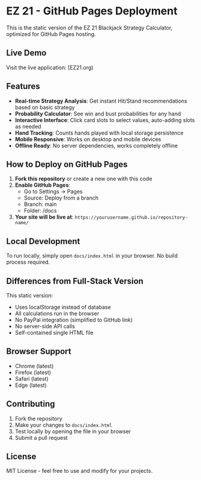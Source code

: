 # EZ 21 - GitHub Pages Deployment

This is the static version of the EZ 21 Blackjack Strategy Calculator, optimized for GitHub Pages hosting.

## Live Demo

Visit the live application: [EZ21.org)

## Features

- **Real-time Strategy Analysis**: Get instant Hit/Stand recommendations based on basic strategy
- **Probability Calculator**: See win and bust probabilities for any hand
- **Interactive Interface**: Click card slots to select values, auto-adding slots as needed
- **Hand Tracking**: Counts hands played with local storage persistence
- **Mobile Responsive**: Works on desktop and mobile devices
- **Offline Ready**: No server dependencies, works completely offline

## How to Deploy on GitHub Pages

1. **Fork this repository** or create a new one with this code
2. **Enable GitHub Pages**:
   - Go to Settings → Pages
   - Source: Deploy from a branch
   - Branch: main
   - Folder: /docs
3. **Your site will be live at**: `https://yourusername.github.io/repository-name/`

## Local Development

To run locally, simply open `docs/index.html` in your browser. No build process required.

## Differences from Full-Stack Version

This static version:
- Uses localStorage instead of database
- All calculations run in the browser
- No PayPal integration (simplified to GitHub link)
- No server-side API calls
- Self-contained single HTML file

## Browser Support

- Chrome (latest)
- Firefox (latest)
- Safari (latest)
- Edge (latest)

## Contributing

1. Fork the repository
2. Make your changes to `docs/index.html`
3. Test locally by opening the file in your browser
4. Submit a pull request

## License

MIT License - feel free to use and modify for your projects.

